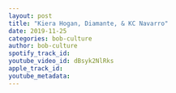 ```yaml
---
layout: post
title: "Kiera Hogan, Diamante, & KC Navarro"
date: 2019-11-25
categories: bob-culture
author: bob-culture
spotify_track_id: 
youtube_video_id: dBsyk2NlRks
apple_track_id: 
youtube_metadata: 
---
```

